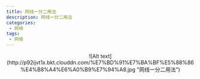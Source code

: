 ```yaml
---
title: 网线一分二用法
description: 网线一分二用法
categories:
 - 网络
tags:
 - 网络
---  
```

<div align="center">![Alt text](http://p92ijvt1x.bkt.clouddn.com/%E7%BD%91%E7%BA%BF%E5%88%86%E4%B8%A4%E6%A0%B9%E7%94%A8.jpg "网线一分二用法")</div>
